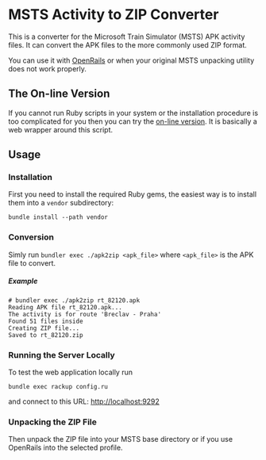 # MSTS Activity to ZIP Converter

This is a converter for the Microsoft Train Simulator (MSTS) APK activity files.
It can convert the APK files to the more commonly used ZIP format.

You can use it with [OpenRails](http://openrails.org/)
or when your original MSTS unpacking utility does not work properly.

## The On-line Version

If you cannot run Ruby scripts in your system or the installation procedure is
too complicated for you then you can try the [on-line version](
https://msts2zip.herokuapp.com/).
It is basically a web wrapper around this script.

## Usage

### Installation

First you need to install the required Ruby gems, the easiest way is to install
them into a `vendor` subdirectory:

```shell
bundle install --path vendor
```

### Conversion

Simly run `bundler exec ./apk2zip <apk_file>` where `<apk_file>` is the APK file to convert.

##### Example

```console
# bundler exec ./apk2zip rt_82120.apk
Reading APK file rt_82120.apk...
The activity is for route 'Breclav - Praha'
Found 51 files inside
Creating ZIP file...
Saved to rt_82120.zip
```

### Running the Server Locally

To test the web application locally run

```shell
bundle exec rackup config.ru
```

and connect to this URL: [http://localhost:9292](http://localhost:9292)

### Unpacking the ZIP File

Then unpack the ZIP file into your MSTS base directory or if you use OpenRails into the selected profile.
